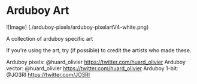 # Arduboy Art

![Image]
(./arduboy-pixels/arduboy-pixelartV4-white.png)

A collection of arduboy specific art

If you're using the art, try (if possible) to credit the artists who made these.

Arduboy pixels: @huard_olivier https://twitter.com/huard_olivier
Arduboy vector: @huard_olivier https://twitter.com/huard_olivier
Arduboy 1-bit: @JO3RI https://twitter.com/JO3RI
